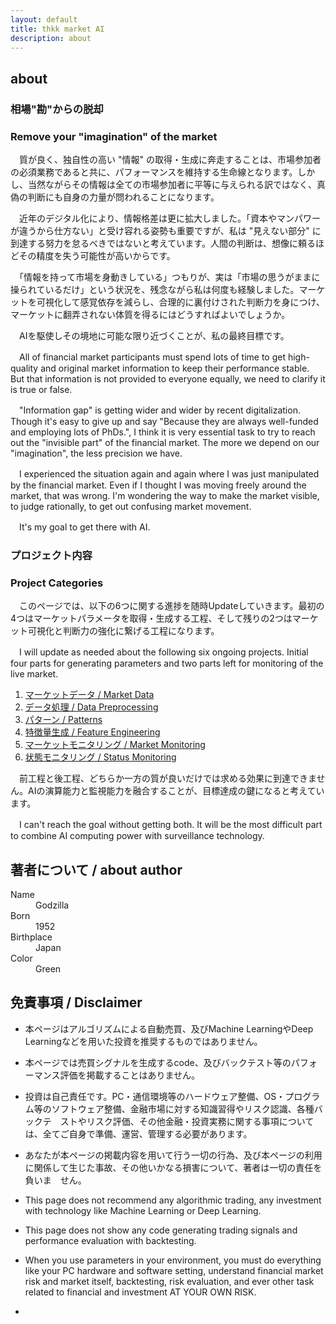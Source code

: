 ```yaml
---
layout: default
title: thkk market AI
description: about
---
```


## **about**


### **相場"勘"からの脱却**
### **Remove your "imagination" of the market**

　質が良く、独自性の高い "情報" の取得・生成に奔走することは、市場参加者の必須業務であると共に、パフォーマンスを維持する生命線となります。しかし、当然ながらその情報は全ての市場参加者に平等に与えられる訳ではなく、真偽の判断にも自身の力量が問われることになります。

　近年のデジタル化により、情報格差は更に拡大しました。「資本やマンパワーが違うから仕方ない」と受け容れる姿勢も重要ですが、私は "見えない部分" に到達する努力を怠るべきではないと考えています。人間の判断は、想像に頼るほどその精度を失う可能性が高いからです。

　「情報を持って市場を身動きしている」つもりが、実は「市場の思うがままに操られているだけ」という状況を、残念ながら私は何度も経験しました。マーケットを可視化して感覚依存を減らし、合理的に裏付けされた判断力を身につけ、マーケットに翻弄されない体質を得るにはどうすればよいでしょうか。

　AIを駆使しその境地に可能な限り近づくことが、私の最終目標です。

　All of financial market participants must spend lots of time to get high-quality and original market information to keep their performance stable. But that information is not provided to everyone equally, we need to clarify it is true or false.

　"Information gap" is getting wider and wider by recent digitalization. Though it's easy to give up and say "Because they are always well-funded and employing lots of PhDs.", I think it is very essential task to try to reach out the "invisible part" of the financial market. The more we depend on our "imagination", the less precision we have.

　I experienced the situation again and again where I was just manipulated by the financial market. Even if I thought I was moving freely around the market, that was wrong. I'm wondering the way to make the market visible, to judge rationally, to get out confusing market movement.

　It's my goal to get there with AI.


### **プロジェクト内容**
### **Project Categories**

　このページでは、以下の6つに関する進捗を随時Updateしていきます。最初の4つはマーケットパラメータを取得・生成する工程、そして残りの2つはマーケット可視化と判断力の強化に繋げる工程になります。

　I will update as needed about the following six ongoing projects. Initial four parts for generating parameters and two parts left for monitoring of the live market.

1. [マーケットデータ / Market Data](https://thkkmarketai.github.io/marketdata)
2. [データ処理 / Data Preprocessing](https://thkkmarketai.github.io/datapreprocessing)
3. [パターン / Patterns](https://thkkmarketai.github.io/patterns)
4. [特徴量生成 / Feature Engineering](https://thkkmarketai.github.io/featureengineering)
5. [マーケットモニタリング / Market Monitoring](https://thkkmarketai.github.io/marketmonitoring)
6. [状態モニタリング / Status Monitoring](https://thkkmarketai.github.io/statusmonitoring)　　

　前工程と後工程、どちらか一方の質が良いだけでは求める効果に到達できません。AIの演算能力と監視能力を融合することが、目標達成の鍵になると考えています。

　I can't reach the goal without getting both. It will be the most difficult part to combine AI computing power with surveillance technology.


## **著者について / about author**

<dl>
<dt>Name</dt>
<dd>Godzilla</dd>
<dt>Born</dt>
<dd>1952</dd>
<dt>Birthplace</dt>
<dd>Japan</dd>
<dt>Color</dt>
<dd>Green</dd>
</dl>


## **免責事項 / Disclaimer**

- 本ページはアルゴリズムによる自動売買、及びMachine LearningやDeep Learningなどを用いた投資を推奨するものではありません。
- 本ページでは売買シグナルを生成するcode、及びバックテスト等のパフォーマンス評価を掲載することはありません。
- 投資は自己責任です。PC・通信環境等のハードウェア整備、OS・プログラム等のソフトウェア整備、金融市場に対する知識習得やリスク認識、各種バックテ　ストやリスク評価、その他金融・投資実務に関する事項については、全てご自身で準備、運営、管理する必要があります。
- あなたが本ページの掲載内容を用いて行う一切の行為、及び本ページの利用に関係して生じた事故、その他いかなる損害について、著者は一切の責任を負いま　せん。

- This page does not recommend any algorithmic trading, any investment with technology like Machine Learning or Deep Learning.
- This page does not show any code generating trading signals and performance evaluation with backtesting.  
- When you use parameters in your environment, you must do everything like your PC hardware and software setting, understand financial market risk and market itself, backtesting, risk evaluation, and ever other task related to financial and investment AT YOUR OWN RISK.
-
